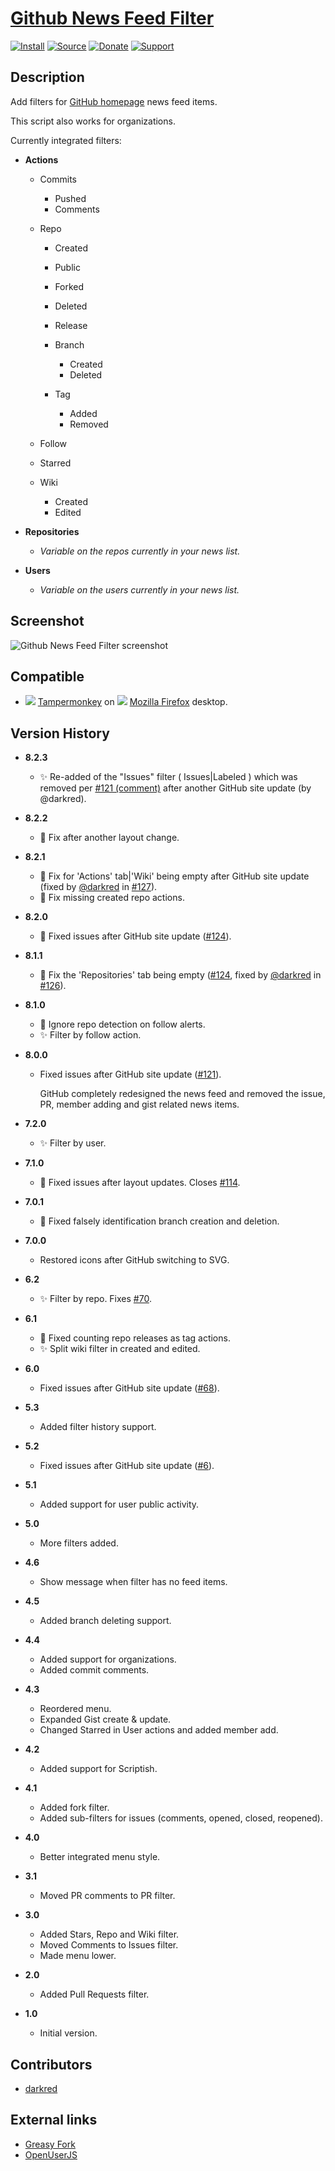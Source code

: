 # [Github News Feed Filter](https://github.com/jerone/UserScripts/tree/master/Github_News_Feed_Filter)

[![Install](https://raw.github.com/jerone/UserScripts/master/_resources/Install-button.png)](https://github.com/jerone/UserScripts/raw/master/Github_News_Feed_Filter/Github_News_Feed_Filter.user.js)
[![Source](https://raw.github.com/jerone/UserScripts/master/_resources/Source-button.png)](https://github.com/jerone/UserScripts/blob/master/Github_News_Feed_Filter/Github_News_Feed_Filter.user.js)
[![Donate](https://raw.github.com/jerone/UserScripts/master/_resources/Donate-button.png)](https://www.paypal.com/cgi-bin/webscr?cmd=_s-xclick&hosted_button_id=VCYMHWQ7ZMBKW)
[![Support](https://raw.github.com/jerone/UserScripts/master/_resources/Support-button.png)](https://github.com/jerone/UserScripts/issues)

## Description

Add filters for [GitHub homepage](https://github.com) news feed items.

This script also works for organizations.

Currently integrated filters:

*   **Actions**

    *   Commits

        *   Pushed
        *   Comments

    *   Repo

        *   Created

        *   Public

        *   Forked

        *   Deleted

        *   Release

        *   Branch

            *   Created
            *   Deleted

        *   Tag

            *   Added
            *   Removed

    *   Follow

    *   Starred

    *   Wiki

        *   Created
        *   Edited

*   **Repositories**

    *   _Variable on the repos currently in your news list._

*   **Users**

    *   _Variable on the users currently in your news list._

## Screenshot

![Github News Feed Filter screenshot](https://github.com/jerone/UserScripts/raw/master/Github_News_Feed_Filter/screenshot.png)

## Compatible

*   ![](https://raw.github.com/jerone/UserScripts/master/_resources/Tampermonkey.png) [Tampermonkey](https://addons.mozilla.org/firefox/addon/tampermonkey/) on ![](https://raw.github.com/jerone/UserScripts/master/_resources/Firefox.png) [Mozilla Firefox](http://www.mozilla.org/en-US/firefox/fx/#desktop) desktop.

## Version History

*   **8.2.3**

    *   ✨ Re-added of the "Issues" filter ( Issues|Labeled ) which was removed per [#121 (comment)](https://github.com/jerone/UserScripts/issues/121#issuecomment-336629514) after another GitHub site update (by @darkred).

*   **8.2.2**

    *   🐛 Fix after another layout change.

*   **8.2.1**

    *   🐛 Fix for 'Actions' tab|'Wiki' being empty after GitHub site update (fixed by [@darkred](https://github.com/darkred) in [#127](https://github.com/jerone/UserScripts/issues/127)).
    *   🐛 Fix missing created repo actions.

*   **8.2.0**

    *   🐛 Fixed issues after GitHub site update ([#124](https://github.com/jerone/UserScripts/issues/124)).

*   **8.1.1**

    *   🐛 Fix the 'Repositories' tab being empty ([#124](https://github.com/jerone/UserScripts/issues/124), fixed by [@darkred](https://github.com/darkred) in [#126](https://github.com/jerone/UserScripts/pull/126)).

*   **8.1.0**

    *   🐛 Ignore repo detection on follow alerts.
    *   ✨ Filter by follow action.

*   **8.0.0**

    *   Fixed issues after GitHub site update ([#121](https://github.com/jerone/UserScripts/issues/121)).

        GitHub completely redesigned the news feed and removed the issue, PR, member adding and gist related news items.

*   **7.2.0**

    *   ✨ Filter by user.

*   **7.1.0**

    *   🐛 Fixed issues after layout updates. Closes [#114](https://github.com/jerone/UserScripts/pull/114).

*   **7.0.1**

    *   🐛 Fixed falsely identification branch creation and deletion.

*   **7.0.0**

    *   Restored icons after GitHub switching to SVG.

*   **6.2**

    *   ✨ Filter by repo. Fixes [#70](https://github.com/jerone/UserScripts/issues/70).

*   **6.1**

    *   🐛 Fixed counting repo releases as tag actions.
    *   ✨ Split wiki filter in created and edited.

*   **6.0**

    *   Fixed issues after GitHub site update ([#68](https://github.com/jerone/UserScripts/issues/68)).

*   **5.3**

    *   Added filter history support.

*   **5.2**

    *   Fixed issues after GitHub site update ([#6](https://github.com/jerone/UserScripts/issues/6)).

*   **5.1**

    *   Added support for user public activity.

*   **5.0**

    *   More filters added.

*   **4.6**

    *   Show message when filter has no feed items.

*   **4.5**

    *   Added branch deleting support.

*   **4.4**

    *   Added support for organizations.
    *   Added commit comments.

*   **4.3**

    *   Reordered menu.
    *   Expanded Gist create & update.
    *   Changed Starred in User actions and added member add.

*   **4.2**

    *   Added support for Scriptish.

*   **4.1**

    *   Added fork filter.
    *   Added sub-filters for issues (comments, opened, closed, reopened).

*   **4.0**

    *   Better integrated menu style.

*   **3.1**

    *   Moved PR comments to PR filter.

*   **3.0**

    *   Added Stars, Repo and Wiki filter.
    *   Moved Comments to Issues filter.
    *   Made menu lower.

*   **2.0**

    *   Added Pull Requests filter.

*   **1.0**

    *   Initial version.

## Contributors

*   [darkred](https://github.com/darkred)

## External links

*   [Greasy Fork](https://greasyfork.org/scripts/171-github-news-feed-filter)
*   [OpenUserJS](https://openuserjs.org/scripts/jerone/Github_News_Feed_Filter)
